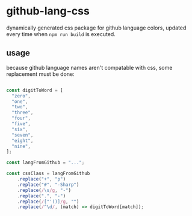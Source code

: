 # github-lang-css

dynamically generated css package for github language colors, updated every time when `npm run build` is executed.

## usage

because github language names aren't compatable with css, some replacement must be done:

```js

const digitToWord = [
  "zero",
  "one",
  "two",
  "three",
  "four",
  "five",
  "six",
  "seven",
  "eight",
  "nine",
];

const langFromGithub = "...";

const cssClass = langFromGithub
    .replace("+", "p")
    .replace("#", "-Sharp")
    .replace(/\s/g, "-")
    .replace(".", "-")
    .replace(/["'()]/g, "")
    .replace(/^\d/, (match) => digitToWord[match]);

```
